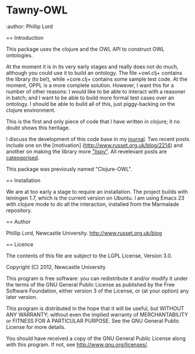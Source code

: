 Tawny-OWL
===========
:author: Phillip Lord


== Introduction

This package uses the clojure and the OWL API to construct OWL ontologies. 

At the moment it is in its very early stages and really does not do much,
although you could use it to build an ontology. The file +owl.clj+ contains
the library (to be!), while +core.clj+ contains some sample test code. At the
moment, OPPL is a more complete solution. However, I want this for a number of
other reasons: I would like to be able to interact with a reasoner in batch;
and I want to be able to build more formal test cases over an ontology. I
should be able to build all of this, just piggy-backing on the clojure
environment. 

This is the first and only piece of code that I have written in clojure; it no
doubt shows this heritage. 

I discuss the development of this code base in my
[journal](http://www.russet.org.uk/blog). Two recent posts include one on the
[motivation] (http://www.russet.org.uk/blog/2214) and another on making the
library more ["lispy"](http://www.russet.org.uk/blog/2254). All revelevant
posts are
[cateogorised](http://www.russet.org.uk/blog/category/all/professional/tech/tawny-owl).

This package was previously named "Clojure-OWL".

== Installation

We are at too early a stage to require an installation. The project builds
with leiningen 1.7, which is the current version on Ubuntu. I am using Emacs
23 with clojure mode to do all the interaction, installed from the Marmalade
repository. 

== Author

Phillip Lord, Newcastle University. 
http://www.russet.org.uk/blog


== Licence

The contents of this file are subject to the LGPL License, Version 3.0.

Copyright (C) 2012, Newcastle University

This program is free software: you can redistribute it and/or modify
it under the terms of the GNU General Public License as published by
the Free Software Foundation, either version 3 of the License, or
(at your option) any later version.

This program is distributed in the hope that it will be useful,
but WITHOUT ANY WARRANTY; without even the implied warranty of
MERCHANTABILITY or FITNESS FOR A PARTICULAR PURPOSE.  See the
GNU General Public License for more details.

You should have received a copy of the GNU General Public License
along with this program.  If not, see http://www.gnu.org/licenses/.


